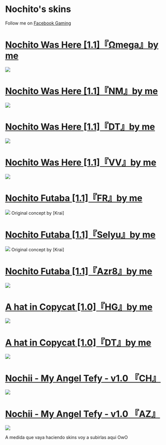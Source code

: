 # Nochito's skins
Follow me on [Facebook Gaming](https://www.facebook.com/SoyNochito)

# [Nochito Was Here [1.1]『Ωmega』by me](http://www.mediafire.com/file/rbv8whzlcnuj2cg/-_Nochito_Was_Here_%25E3%2580%258E%25CE%25A9mega%25E3%2580%258F_%2523_%255B1.1%255D.osk/file)
![](https://i.imgur.com/6wR7W4y.png)

# [Nochito Was Here [1.1]『NM』by me](http://www.mediafire.com/file/nzjvfeq9rn57mkj/-_Nochito_Was_Here_%25E3%2580%258ENM%25E3%2580%258F_%2523_%255B1.1%255D.osk/file)
![](https://i.imgur.com/ShcKZHZ.png)

# [Nochito Was Here [1.1]『DT』by me](http://www.mediafire.com/file/qof6e2ko8pyeavw/-_Nochito_Was_Here__%25E3%2580%258EDT%25E3%2580%258F_%2523_%255B1.1%255D.osk/file)
![](https://i.imgur.com/eXjQA4p.png)

# [Nochito Was Here [1.1]『VV』by me](http://www.mediafire.com/file/yigtqbl5fodb93l/-_Nochito_Was_Here_%25E3%2580%258EVV%25E3%2580%258F_%2523_%255B1.1%255D.osk/file)
![](https://i.imgur.com/IfuDxgs.png)

# [Nochito Futaba [1.1]『FR』by me](http://www.mediafire.com/file/joemd8y4ai7y886/-_Nochito_Futaba_-_v1.1_%25E3%2580%258EFR%25E3%2580%258F_%2523%2523_-.osk/file)
![](https://i.imgur.com/G456gy7.jpg)
Original concept by [Krai]

# [Nochito Futaba [1.1]『Selyu』by me](http://www.mediafire.com/file/mj568igeyr0hfhf/-_Nochito_Futaba_-_v1.1_%25E3%2580%258ESelyu%25E3%2580%258F_%2523%2523_-.osk/file)
![](https://i.imgur.com/KFgNCL4.jpg)
Original concept by [Krai]

# [Nochito Futaba [1.1]『Azr8』by me](http://www.mediafire.com/file/w1kasrvnnogmh2q/-_Nochito_Futaba_-_v1.1_%25E3%2580%258EAzr8%25E3%2580%258F_%2523%2523_-.osk/file)
![](https://i.imgur.com/qk9Kz8B.jpg)

# [A hat in Copycat [1.0]『HG』by me](http://www.mediafire.com/file/l42j9wwlas54wns/-_Nochii_%2523_A_hat_in_Copycat_%25E3%2580%258EHK%25E3%2580%258F_%2523_%255B1.0%255D.osk/file)
![](https://i.imgur.com/qBB3kJr.png)

# [A hat in Copycat [1.0]『DT』by me](http://www.mediafire.com/file/75m7bpymdec9mh2/-_Nochii_%2523_A_hat_in_Copycat_%25E3%2580%258EDT%25E3%2580%258F_%2523_%255B1.0%255D.osk/file)
![](https://i.imgur.com/RGYE04X.png)

# [Nochii - My Angel Tefy - v1.0 『CH』](http://www.mediafire.com/file/censtevdrec2p3x/-_Nochii_%2523_My_Angel_Tefy_-_v1.0_%25E3%2580%258ECH%25E3%2580%258F_%2523%2523_-.osk/file)
![](https://i.imgur.com/pWRETr3.jpg)

# [Nochii - My Angel Tefy - v1.0 『AZ』](http://www.mediafire.com/file/x0piaprqow871na/-_Nochii_%2523_My_Angel_Tefy_-_v1.0_%25E3%2580%258EAZ%25E3%2580%258F_%2523%2523_-.osk/file)
![](https://i.imgur.com/NrRS90a.jpg)

A medida que vaya haciendo skins voy a subirlas aqui OwO

